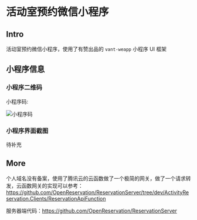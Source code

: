 # 活动室预约微信小程序

## Intro

活动室预约微信小程序，使用了有赞出品的 `vant-weapp` 小程序 UI 框架

## 小程序信息

### 小程序二维码

小程序码:

![小程序码](https://raw.githubusercontent.com/OpenReservation/ReservationServer/dev/images/wxAppCode.jpg)

### 小程序界面截图

待补充

## More

个人域名没有备案，使用了腾讯云的云函数做了一个极简的网关，做了一个请求转发，云函数网关的实现可以参考：<https://github.com/OpenReservation/ReservationServer/tree/dev/ActivityReservation.Clients/ReservationApiFunction>

服务器端代码：<https://github.com/OpenReservation/ReservationServer>
